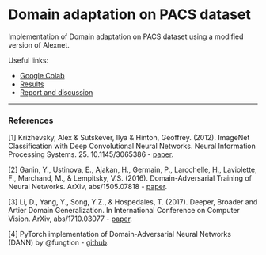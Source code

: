 # Domain adaptation on PACS dataset
Implementation of Domain adaptation on PACS dataset using a modified version of Alexnet.

Useful links: 
- [Google Colab](https://colab.research.google.com/drive/1d05ErjIoe4qO3AH9x9qO6YIi_XcV1paT?usp=sharing)
- [Results](https://docs.google.com/spreadsheets/d/1uLhNkXpfvKClKMzDB2up0mOgv7D9yjEpBaQuIOw4xbw)
- [Report and discussion](/report.pdf)


---

### References

[1] Krizhevsky, Alex & Sutskever, Ilya & Hinton, Geoffrey. (2012). ImageNet Classification with Deep Convolutional Neural Networks. Neural Information Processing Systems. 25. 10.1145/3065386 - [paper](https://papers.nips.cc/paper/4824-imagenet-classification-with-deep-convolutional-neural-networks.pdf).

[2] Ganin, Y., Ustinova, E., Ajakan, H., Germain, P., Larochelle, H., Laviolette, F., Marchand, M., & Lempitsky, V.S. (2016). Domain-Adversarial Training of Neural Networks. ArXiv, abs/1505.07818 - [paper](https://arxiv.org/abs/1505.07818).

[3] Li, D., Yang, Y., Song, Y.Z., & Hospedales, T. (2017). Deeper, Broader and Artier Domain Generalization. In International Conference on Computer Vision. ArXiv, abs/1710.03077 - [paper](https://arxiv.org/abs/1710.03077).

[4] PyTorch implementation of Domain-Adversarial Neural Networks (DANN) by @fungtion - [github](https://github.com/fungtion/DANN).
